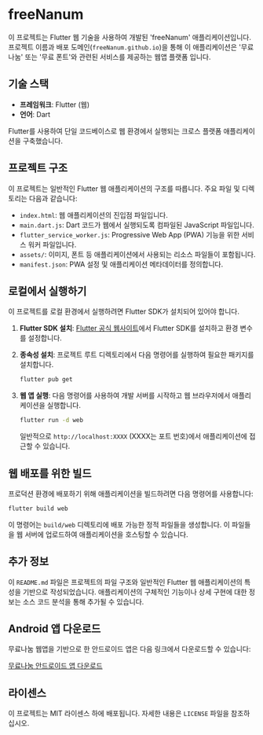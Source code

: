 # freeNanum

이 프로젝트는 Flutter 웹 기술을 사용하여 개발된 'freeNanum' 애플리케이션입니다. 프로젝트 이름과 배포 도메인(`freeNanum.github.io`)을 통해 이 애플리케이션은 '무료 나눔' 또는 '무료 폰트'와 관련된 서비스를 제공하는 웹앱 플랫폼 입니다.

## 기술 스택

*   **프레임워크**: Flutter (웹)
*   **언어**: Dart

Flutter를 사용하여 단일 코드베이스로 웹 환경에서 실행되는 크로스 플랫폼 애플리케이션을 구축했습니다.

## 프로젝트 구조

이 프로젝트는 일반적인 Flutter 웹 애플리케이션의 구조를 따릅니다. 주요 파일 및 디렉토리는 다음과 같습니다:

*   `index.html`: 웹 애플리케이션의 진입점 파일입니다.
*   `main.dart.js`: Dart 코드가 웹에서 실행되도록 컴파일된 JavaScript 파일입니다.
*   `flutter_service_worker.js`: Progressive Web App (PWA) 기능을 위한 서비스 워커 파일입니다.
*   `assets/`: 이미지, 폰트 등 애플리케이션에서 사용되는 리소스 파일들이 포함됩니다.
*   `manifest.json`: PWA 설정 및 애플리케이션 메타데이터를 정의합니다.

## 로컬에서 실행하기

이 프로젝트를 로컬 환경에서 실행하려면 Flutter SDK가 설치되어 있어야 합니다.

1.  **Flutter SDK 설치**:
    [Flutter 공식 웹사이트](https://flutter.dev/docs/get-started/install)에서 Flutter SDK를 설치하고 환경 변수를 설정합니다.

2.  **종속성 설치**:
    프로젝트 루트 디렉토리에서 다음 명령어를 실행하여 필요한 패키지를 설치합니다.
    ```bash
    flutter pub get
    ```

3.  **웹 앱 실행**:
    다음 명령어를 사용하여 개발 서버를 시작하고 웹 브라우저에서 애플리케이션을 실행합니다.
    ```bash
    flutter run -d web
    ```
    일반적으로 `http://localhost:XXXX` (XXXX는 포트 번호)에서 애플리케이션에 접근할 수 있습니다.

## 웹 배포를 위한 빌드

프로덕션 환경에 배포하기 위해 애플리케이션을 빌드하려면 다음 명령어를 사용합니다:

```bash
flutter build web
```

이 명령어는 `build/web` 디렉토리에 배포 가능한 정적 파일들을 생성합니다. 이 파일들을 웹 서버에 업로드하여 애플리케이션을 호스팅할 수 있습니다.

## 추가 정보

이 `README.md` 파일은 프로젝트의 파일 구조와 일반적인 Flutter 웹 애플리케이션의 특성을 기반으로 작성되었습니다. 애플리케이션의 구체적인 기능이나 상세 구현에 대한 정보는 소스 코드 분석을 통해 추가될 수 있습니다.

## Android 앱 다운로드

무료나눔 웹앱을 기반으로 한 안드로이드 앱은 다음 링크에서 다운로드할 수 있습니다:

[무료나눔 안드로이드 앱 다운로드](https://m.onestore.co.kr/v2/ko-kr/app/0000758573)

## 라이센스

이 프로젝트는 MIT 라이센스 하에 배포됩니다. 자세한 내용은 `LICENSE` 파일을 참조하십시오.